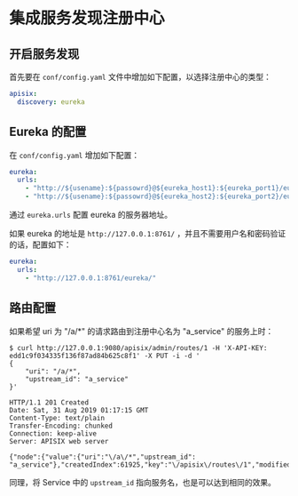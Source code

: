 <!--
#
# Licensed to the Apache Software Foundation (ASF) under one or more
# contributor license agreements.  See the NOTICE file distributed with
# this work for additional information regarding copyright ownership.
# The ASF licenses this file to You under the Apache License, Version 2.0
# (the "License"); you may not use this file except in compliance with
# the License.  You may obtain a copy of the License at
#
#     http://www.apache.org/licenses/LICENSE-2.0
#
# Unless required by applicable law or agreed to in writing, software
# distributed under the License is distributed on an "AS IS" BASIS,
# WITHOUT WARRANTIES OR CONDITIONS OF ANY KIND, either express or implied.
# See the License for the specific language governing permissions and
# limitations under the License.
#
-->

# 集成服务发现注册中心

## 开启服务发现

首先要在 `conf/config.yaml` 文件中增加如下配置，以选择注册中心的类型：

```yaml
apisix:
  discovery: eureka
```

## Eureka 的配置

在 `conf/config.yaml` 增加如下配置：

```yaml
eureka:
  urls: 
    - "http://${usename}:${passowrd}@${eureka_host1}:${eureka_port1}/eureka/"
    - "http://${usename}:${passowrd}@${eureka_host2}:${eureka_port2}/eureka/"
```

通过 `eureka.urls` 配置 eureka 的服务器地址。

如果 eureka 的地址是 `http://127.0.0.1:8761/` ，并且不需要用户名和密码验证的话，配置如下：

```yaml
eureka:
  urls: 
    - "http://127.0.0.1:8761/eureka/"
```

## 路由配置

如果希望 uri 为 "/a/*" 的请求路由到注册中心名为 "a_service" 的服务上时：

```shell
$ curl http://127.0.0.1:9080/apisix/admin/routes/1 -H 'X-API-KEY: edd1c9f034335f136f87ad84b625c8f1' -X PUT -i -d '
{
    "uri": "/a/*",
    "upstream_id": "a_service"
}'

HTTP/1.1 201 Created
Date: Sat, 31 Aug 2019 01:17:15 GMT
Content-Type: text/plain
Transfer-Encoding: chunked
Connection: keep-alive
Server: APISIX web server

{"node":{"value":{"uri":"\/a\/*","upstream_id": "a_service"},"createdIndex":61925,"key":"\/apisix\/routes\/1","modifiedIndex":61925},"action":"create"}
```

同理，将 Service 中的 `upstream_id` 指向服务名，也是可以达到相同的效果。
